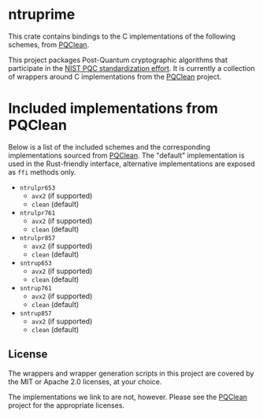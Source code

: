 # ntruprime


This crate contains bindings to the C implementations of the following schemes,
from [PQClean][pqclean].

This project packages Post-Quantum cryptographic algorithms that participate in
the [NIST PQC standardization effort][nistpqc]. It is currently a collection of
wrappers around C implementations from the [PQClean][pqclean] project.

# Included implementations from PQClean

Below is a list of the included schemes and the corresponding implementations
sourced from [PQClean][pqclean]. The "default" implementation is used in the
Rust-friendly interface, alternative implementations are exposed as ``ffi``
methods only.

 * ``ntrulpr653``
    * ``avx2`` (if supported)
    * ``clean`` (default)
 * ``ntrulpr761``
    * ``avx2`` (if supported)
    * ``clean`` (default)
 * ``ntrulpr857``
    * ``avx2`` (if supported)
    * ``clean`` (default)
 * ``sntrup653``
    * ``avx2`` (if supported)
    * ``clean`` (default)
 * ``sntrup761``
    * ``avx2`` (if supported)
    * ``clean`` (default)
 * ``sntrup857``
    * ``avx2`` (if supported)
    * ``clean`` (default)


## License

The wrappers and wrapper generation scripts in this project are covered by the
MIT or Apache 2.0 licenses, at your choice.

The implementations we link to are not, however. Please see the [PQClean][pqclean]
project for the appropriate licenses.

[pqclean]: https://github.com/PQClean/PQClean/
[nistpqc]: https://nist.gov/pqc/